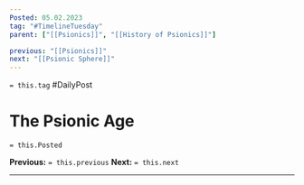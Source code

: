 ```yaml
---
Posted: 05.02.2023
tag: "#TimelineTuesday"
parent: ["[[Psionics]]", "[[History of Psionics]]"]

previous: "[[Psionics]]"
next: "[[Psionic Sphere]]"
---
```

`= this.tag` #DailyPost 
# The Psionic Age
`= this.Posted`

**Previous:** `= this.previous`
**Next:** `= this.next`

---

